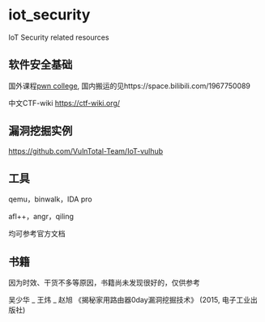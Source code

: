 # iot_security
IoT Security related resources

## 软件安全基础
国外课程[pwn college](https://pwn.college/), 国内搬运的见https://space.bilibili.com/1967750089

中文CTF-wiki  https://ctf-wiki.org/ 

## 漏洞挖掘实例
https://github.com/VulnTotal-Team/IoT-vulhub

## 工具
qemu，binwalk，IDA pro

afl++，angr，qiling

均可参考官方文档

## 书籍
因为时效、干货不多等原因，书籍尚未发现很好的，仅供参考

吴少华 _ 王炜 _ 赵旭 《揭秘家用路由器0day漏洞挖掘技术》 (2015, 电子工业出版社)

